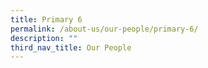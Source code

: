 ```yaml
---
title: Primary 6
permalink: /about-us/our-people/primary-6/
description: ""
third_nav_title: Our People
---
```

